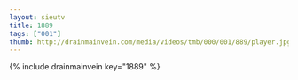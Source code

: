 ```yaml
--- 
layout: sieutv
title: 1889
tags: ["001"]
thumb: http://drainmainvein.com/media/videos/tmb/000/001/889/player.jpg
---
```

{% include drainmainvein key="1889" %} 
